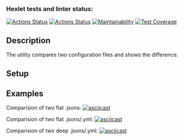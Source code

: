 ### Hexlet tests and linter status:
[![Actions Status](https://github.com/AllegroGH/frontend-project-46/workflows/hexlet-check/badge.svg)](https://github.com/AllegroGH/frontend-project-46/actions)
[![Actions Status](https://github.com/AllegroGH/frontend-project-46/workflows/build/badge.svg)](https://github.com/AllegroGH/frontend-project-46/actions)
[![Maintainability](https://api.codeclimate.com/v1/badges/f5a8f134c8c1fd30a9a0/maintainability)](https://codeclimate.com/github/AllegroGH/frontend-project-46/maintainability)
[![Test Coverage](https://api.codeclimate.com/v1/badges/f5a8f134c8c1fd30a9a0/test_coverage)](https://codeclimate.com/github/AllegroGH/frontend-project-46/test_coverage)

## Description
The utility compares two configuration files and shows the difference.

##  Setup

## Examples

Comparision of two flat .jsons:
[![asciicast](https://asciinema.org/a/0pBzrDwMyCWkOhUV4KHboxTYn.svg)](https://asciinema.org/a/0pBzrDwMyCWkOhUV4KHboxTYn)

Comparision of two flat .jsons/.yml:
[![asciicast](https://asciinema.org/a/69tcitdVbFgVYXeCY075oww7L.svg)](https://asciinema.org/a/69tcitdVbFgVYXeCY075oww7L)

Comparision of two deep .jsons/.yml:
[![asciicast](https://asciinema.org/a/WOLeU2YfLKHmMIaflNOKnQmfI.svg)](https://asciinema.org/a/WOLeU2YfLKHmMIaflNOKnQmfI)
